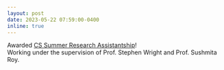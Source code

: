 ```yaml
---
layout: post
date: 2023-05-22 07:59:00-0400
inline: true
---
```


Awarded [CS Summer Research Assistantship](https://www.cs.wisc.edu/2023-cs-department-awards-and-thank-yous/#DEPT%20AWARDS)!  
Working under the supervision of Prof. Stephen Wright and Prof. Sushmita Roy.